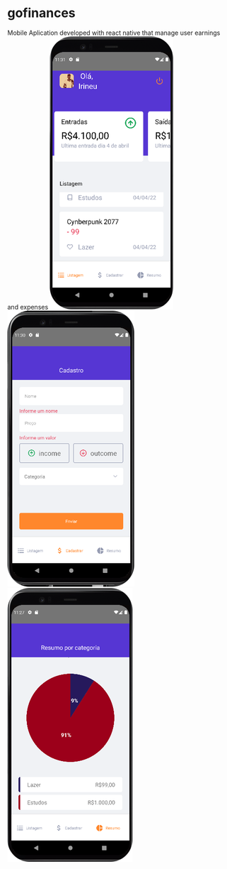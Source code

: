 # gofinances
Mobile Aplication developed with react native that manage user earnings and expenses
![Alt text](https://github.com/vinigam/gofinances/blob/main/img/01.png)
![Alt text](https://github.com/vinigam/gofinances/blob/main/img/02.png)
![Alt text](https://github.com/vinigam/gofinances/blob/main/img/03.png)
